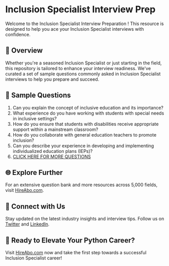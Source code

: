 # Inclusion Specialist Interview Prep

Welcome to the Inclusion Specialist Interview Preparation ! This resource is designed to help you ace your Inclusion Specialist interviews with confidence.

## 🚀 Overview

Whether you're a seasoned Inclusion Specialist or just starting in the field, this repository is tailored to enhance your interview readiness. We've curated a set of sample questions commonly asked in Inclusion Specialist interviews to help you prepare and succeed.

## 📝 Sample Questions

1. Can you explain the concept of inclusive education and its importance?
2. What experience do you have working with students with special needs in inclusive settings?
3. How do you ensure that students with disabilities receive appropriate support within a mainstream classroom?
4. How do you collaborate with general education teachers to promote inclusion?
5. Can you describe your experience in developing and implementing individualized education plans (IEPs)?
6. [CLICK HERE FOR MORE QUESTIONS](https://hireabo.com/job/4_3_15/Inclusion%20Specialist)

## 🌐 Explore Further

For an extensive question bank and more resources across 5,000 fields, visit [HireAbo.com](https://www.hireabo.com).

## 📱 Connect with Us

Stay updated on the latest industry insights and interview tips. Follow us on [Twitter](https://twitter.com/hireabo) and [LinkedIn](https://www.linkedin.com/in/hire-abo-3609972a8/).

## 🚀 Ready to Elevate Your Python Career?

Visit [HireAbo.com](https://www.hireabo.com) now and take the first step towards a successful Inclusion Specialist career!